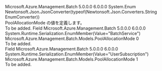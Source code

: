 <Type Name="PoolAllocationMode" FullName="Microsoft.Azure.Management.Batch.Models.PoolAllocationMode">
  <TypeSignature Language="C#" Value="public enum PoolAllocationMode" />
  <TypeSignature Language="ILAsm" Value=".class public auto ansi sealed PoolAllocationMode extends System.Enum" />
  <TypeSignature Language="DocId" Value="T:Microsoft.Azure.Management.Batch.Models.PoolAllocationMode" />
  <TypeSignature Language="VB.NET" Value="Public Enum PoolAllocationMode" />
  <TypeSignature Language="F#" Value="type PoolAllocationMode = " />
  <AssemblyInfo>
    <AssemblyName>Microsoft.Azure.Management.Batch</AssemblyName>
    <AssemblyVersion>5.0.0.0</AssemblyVersion>
    <AssemblyVersion>6.0.0.0</AssemblyVersion>
  </AssemblyInfo>
  <Base>
    <BaseTypeName>System.Enum</BaseTypeName>
  </Base>
  <Attributes>
    <Attribute>
      <AttributeName>Newtonsoft.Json.JsonConverter(typeof(Newtonsoft.Json.Converters.StringEnumConverter))</AttributeName>
    </Attribute>
  </Attributes>
  <Docs>
    <summary>
            PoolAllocationMode の値を定義します。
            </summary>
    <remarks>To be added.</remarks>
  </Docs>
  <Members>
    <Member MemberName="BatchService">
      <MemberSignature Language="C#" Value="BatchService" />
      <MemberSignature Language="ILAsm" Value=".field public static literal valuetype Microsoft.Azure.Management.Batch.Models.PoolAllocationMode BatchService = int32(0)" />
      <MemberSignature Language="DocId" Value="F:Microsoft.Azure.Management.Batch.Models.PoolAllocationMode.BatchService" />
      <MemberSignature Language="VB.NET" Value="BatchService" />
      <MemberSignature Language="F#" Value="BatchService = 0" Usage="Microsoft.Azure.Management.Batch.Models.PoolAllocationMode.BatchService" />
      <MemberType>Field</MemberType>
      <AssemblyInfo>
        <AssemblyName>Microsoft.Azure.Management.Batch</AssemblyName>
        <AssemblyVersion>5.0.0.0</AssemblyVersion>
        <AssemblyVersion>6.0.0.0</AssemblyVersion>
      </AssemblyInfo>
      <Attributes>
        <Attribute>
          <AttributeName>System.Runtime.Serialization.EnumMember(Value="BatchService")</AttributeName>
        </Attribute>
      </Attributes>
      <ReturnValue>
        <ReturnType>Microsoft.Azure.Management.Batch.Models.PoolAllocationMode</ReturnType>
      </ReturnValue>
      <MemberValue>0</MemberValue>
      <Docs>
        <summary>To be added.</summary>
      </Docs>
    </Member>
    <Member MemberName="UserSubscription">
      <MemberSignature Language="C#" Value="UserSubscription" />
      <MemberSignature Language="ILAsm" Value=".field public static literal valuetype Microsoft.Azure.Management.Batch.Models.PoolAllocationMode UserSubscription = int32(1)" />
      <MemberSignature Language="DocId" Value="F:Microsoft.Azure.Management.Batch.Models.PoolAllocationMode.UserSubscription" />
      <MemberSignature Language="VB.NET" Value="UserSubscription" />
      <MemberSignature Language="F#" Value="UserSubscription = 1" Usage="Microsoft.Azure.Management.Batch.Models.PoolAllocationMode.UserSubscription" />
      <MemberType>Field</MemberType>
      <AssemblyInfo>
        <AssemblyName>Microsoft.Azure.Management.Batch</AssemblyName>
        <AssemblyVersion>5.0.0.0</AssemblyVersion>
        <AssemblyVersion>6.0.0.0</AssemblyVersion>
      </AssemblyInfo>
      <Attributes>
        <Attribute>
          <AttributeName>System.Runtime.Serialization.EnumMember(Value="UserSubscription")</AttributeName>
        </Attribute>
      </Attributes>
      <ReturnValue>
        <ReturnType>Microsoft.Azure.Management.Batch.Models.PoolAllocationMode</ReturnType>
      </ReturnValue>
      <MemberValue>1</MemberValue>
      <Docs>
        <summary>To be added.</summary>
      </Docs>
    </Member>
  </Members>
</Type>